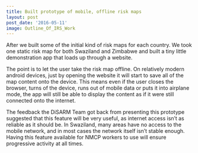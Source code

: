 ```yaml
---
title: Built prototype of mobile, offline risk maps
layout: post
post_date: '2016-05-11'
image: Outline_Of_IRS_Work
---
```


After we built some of the initial kind of risk maps for each country. We took one static risk map for both Swaziland and Zimbabwe and built a tiny little demonstration app that loads up through a website.

The point is to let the user take the risk map offline. On relatively modern android devices, just by opening the website it will start to save all of the map content onto the device. This means even if the user closes the browser, turns of the device, runs out of mobile data or puts it into airplane mode, the app will still be able to display the content as if it were still connected onto the internet.

The feedback the DiSARM Team got back from presenting this prototype suggested that this feature will be very useful, as internet access isn’t as reliable as it should be. In Swaziland, many areas have no access to the mobile network, and in most cases the network itself isn’t stable enough. Having this feature available for NMCP workers to use will ensure progressive activity at all times.